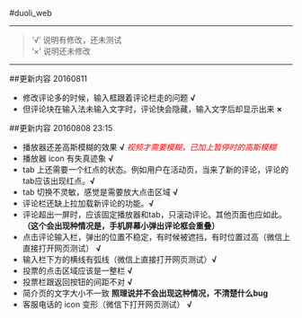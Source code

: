 #duoli_web

-----
> ‘√’ 说明有修改，还未测试<br/>
> ‘×’ 说明还未修改  
-----

##更新内容 20160811 
- 修改评论多的时候，输入框跟着评论栏走的问题 **√**
- 但评论块在输入法未输入文字时，评论快会隐藏，输入文字后却显示出来 **×**


##更新内容 20160808 23:15
- 播放器还差高斯模糊的效果 **√** *<span style="color:red">视频才需要模糊，已加上暂停时的高斯模糊</span>*
- 播放器 icon 有失真迹象 **√**
- tab 上还需要一个红点的状态。例如用户在活动页，当来了新的评论，评论的 tab应该出现红点。**√**
- tab 切换不灵敏，感觉是需要放大点击区域 **√**
- 评论栏还缺上拉加载新评论的功能。**√**
- 评论超出一屏时，应该固定播放器和tab，只滚动评论。其他页面也应如此。**（这个会出现种情况是，手机屏幕小弹出评论框会重叠）**
- 点击评论输入栏，弹出的位置不稳定，有时候被遮挡，有时位置过高（微信上直接打开网页测试） **√**
- 输入栏下方的横线有弧线（微信上直接打开网页测试）**√**
- 投票的点击区域应该是一整栏 **√**
- 投票栏跟返回按钮的间距不对 **√**
- 简介页的文字大小不一致 **照理说并不会出现这种情况，不清楚什么bug**
- 客服电话的 icon 变形（微信下打开网页测试） **√**

